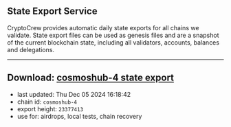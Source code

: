 ## State Export Service
CryptoCrew provides automatic daily state exports for all chains we validate. State export files can be used as genesis files and are a snapshot of the current blockchain state, including all validators, accounts, balances and delegations.

---
**Download: [cosmoshub-4 state export](https://dl-eu2.ccvalidators.com/SERVICE/cosmoshub/cosmoshub-4_export_23377413.json)**
---

- last updated: Thu Dec 05 2024 16:18:42
- chain id: `cosmoshub-4`
- export height: `23377413`
- use for: airdrops, local tests, chain recovery
